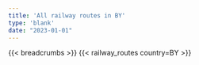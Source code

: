 ```yaml
---
title: 'All railway routes in BY'
type: 'blank'
date: "2023-01-01"
---
```


{{< breadcrumbs >}}
{{< railway_routes country=BY >}}
